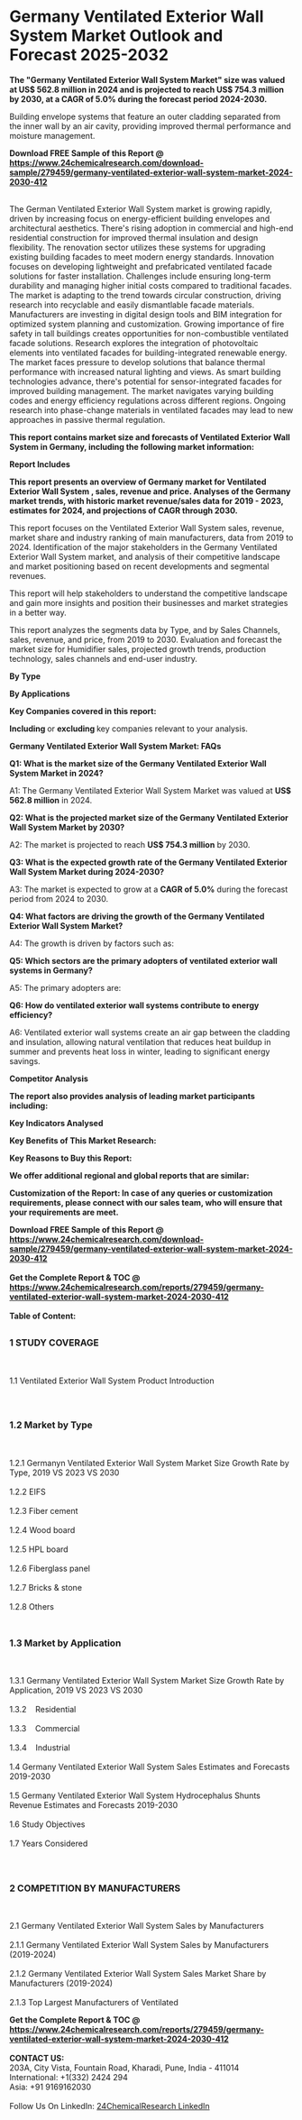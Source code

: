 <h1>Germany Ventilated Exterior Wall System Market Outlook and Forecast 2025-2032</h1><p><strong>The "Germany Ventilated Exterior Wall System Market" size was valued at US$ 562.8 million in 2024 and is projected to reach US$ 754.3 million by 2030, at a CAGR of 5.0% during the forecast period 2024-2030.</strong></p><p>
</p><p>Building envelope systems that feature an outer cladding separated from the inner wall by an air cavity, providing improved thermal performance and moisture management.</p><div><b>Download FREE Sample of this Report @ 
            <a href="https://www.24chemicalresearch.com/download-sample/279459/germany-ventilated-exterior-wall-system-market-2024-2030-412">
            https://www.24chemicalresearch.com/download-sample/279459/germany-ventilated-exterior-wall-system-market-2024-2030-412</a></b></div><br><p>
</p><p>The German Ventilated Exterior Wall System market is growing rapidly, driven by increasing focus on energy-efficient building envelopes and architectural aesthetics. There's rising adoption in commercial and high-end residential construction for improved thermal insulation and design flexibility. The renovation sector utilizes these systems for upgrading existing building facades to meet modern energy standards. Innovation focuses on developing lightweight and prefabricated ventilated facade solutions for faster installation. Challenges include ensuring long-term durability and managing higher initial costs compared to traditional facades. The market is adapting to the trend towards circular construction, driving research into recyclable and easily dismantlable facade materials. Manufacturers are investing in digital design tools and BIM integration for optimized system planning and customization. Growing importance of fire safety in tall buildings creates opportunities for non-combustible ventilated facade solutions. Research explores the integration of photovoltaic elements into ventilated facades for building-integrated renewable energy. The market faces pressure to develop solutions that balance thermal performance with increased natural lighting and views. As smart building technologies advance, there's potential for sensor-integrated facades for improved building management. The market navigates varying building codes and energy efficiency regulations across different regions. Ongoing research into phase-change materials in ventilated facades may lead to new approaches in passive thermal regulation.</p><p>
</p><p><strong>This report contains market size and forecasts of Ventilated Exterior Wall System in Germany, including the following market information:</strong></p><p>
</p><p>
</p><p><strong>Report Includes</strong></p><p>
</p><p><strong>This report presents an overview of Germany market for Ventilated Exterior Wall System , sales, revenue and price. Analyses of the Germany market trends, with historic market revenue/sales data for 2019 - 2023, estimates for 2024, and projections of CAGR through 2030.</strong></p><p>
</p><p>This report focuses on the Ventilated Exterior Wall System sales, revenue, market share and industry ranking of main manufacturers, data from 2019 to 2024. Identification of the major stakeholders in the Germany Ventilated Exterior Wall System market, and analysis of their competitive landscape and market positioning based on recent developments and segmental revenues.</p><p>
</p><p>This report will help stakeholders to understand the competitive landscape and gain more insights and position their businesses and market strategies in a better way.</p><p>
</p><p>This report analyzes the segments data by Type, and by Sales Channels, sales, revenue, and price, from 2019 to 2030. Evaluation and forecast the market size for Humidifier sales, projected growth trends, production technology, sales channels and end-user industry.</p><p>
<strong>By Type</strong></p><p>
</p><p>
<strong>By Applications</strong></p><p>
</p><p>
</p><p><strong>Key Companies covered in this report:</strong></p><p>
</p><p>
</p><p><strong>Including </strong>or <strong>excluding </strong>key companies relevant to your analysis.</p><p>
<strong>Germany Ventilated Exterior Wall System Market: FAQs</strong></p><p>
<strong>Q1: What is the market size of the Germany Ventilated Exterior Wall System Market in 2024?</strong></p><p>
</p><p>A1: The Germany Ventilated Exterior Wall System Market was valued at <strong>US$ 562.8 million</strong> in 2024.</p><p>
<strong>Q2: What is the projected market size of the Germany Ventilated Exterior Wall System Market by 2030?</strong></p><p>
</p><p>A2: The market is projected to reach <strong>US$ 754.3 million</strong> by 2030.</p><p>
<strong>Q3: What is the expected growth rate of the Germany Ventilated Exterior Wall System Market during 2024-2030?</strong></p><p>
</p><p>A3: The market is expected to grow at a <strong>CAGR of 5.0%</strong> during the forecast period from 2024 to 2030.</p><p>
<strong>Q4: What factors are driving the growth of the Germany Ventilated Exterior Wall System Market?</strong></p><p>
</p><p>A4: The growth is driven by factors such as:</p><p>
</p><p>
<strong>Q5: Which sectors are the primary adopters of ventilated exterior wall systems in Germany?</strong></p><p>
</p><p>A5: The primary adopters are:</p><p>
</p><p>
<strong>Q6: How do ventilated exterior wall systems contribute to energy efficiency?</strong></p><p>
</p><p>A6: Ventilated exterior wall systems create an air gap between the cladding and insulation, allowing natural ventilation that reduces heat buildup in summer and prevents heat loss in winter, leading to significant energy savings.</p><p>
<strong>Competitor Analysis</strong></p><p>
</p><p><strong>The report also provides analysis of leading market participants including:</strong></p><p>
</p><p>
</p><p><strong>Key Indicators Analysed</strong></p><p>
</p><p>
</p><p><strong>Key Benefits of This Market Research:</strong></p><p>
</p><p>
</p><p><strong>Key Reasons to Buy this Report:</strong></p><p>
</p><p>
</p><p><strong>We offer additional regional and global reports that are similar:</strong></p><p>
</p><p>
</p><p><strong>Customization of the Report: In case of any queries or customization requirements, please connect with our sales team, who will ensure that your requirements are meet.</strong></p><div><b>Download FREE Sample of this Report @ 
            <a href="https://www.24chemicalresearch.com/download-sample/279459/germany-ventilated-exterior-wall-system-market-2024-2030-412">
            https://www.24chemicalresearch.com/download-sample/279459/germany-ventilated-exterior-wall-system-market-2024-2030-412</a></b></div><br><div><b>Get the Complete Report & TOC @ 
            <a href="https://www.24chemicalresearch.com/reports/279459/germany-ventilated-exterior-wall-system-market-2024-2030-412">
            https://www.24chemicalresearch.com/reports/279459/germany-ventilated-exterior-wall-system-market-2024-2030-412</a></b></div><br>
            <b>Table of Content:</b><p><h2><span style="font-size:16px"><strong>1 STUDY COVERAGE</strong></span></h2><br />
<p>1.1 Ventilated Exterior Wall System Product Introduction</p><br />
<h2><span style="font-size:16px"><strong>1.2 Market by Type</strong></span></h2><br />
<p>1.2.1 Germanyn Ventilated Exterior Wall System Market Size Growth Rate by Type, 2019 VS 2023 VS 2030<br /><br />
1.2.2 EIFS&nbsp;&nbsp; &nbsp;<br /><br />
1.2.3 Fiber cement<br /><br />
1.2.4 Wood board<br /><br />
1.2.5 HPL board<br /><br />
1.2.6 Fiberglass panel<br /><br />
1.2.7 Bricks & stone<br /><br />
1.2.8 Others<br /><br />
<h2><span style="font-size:16px"><strong>1.3 Market by Application</strong></span></h2><br />
<p>1.3.1 Germany Ventilated Exterior Wall System Market Size Growth Rate by Application, 2019 VS 2023 VS 2030<br /><br />
1.3.2&nbsp;&nbsp; &nbsp;Residential<br /><br />
1.3.3&nbsp;&nbsp; &nbsp;Commercial<br /><br />
1.3.4&nbsp;&nbsp; &nbsp;Industrial<br /><br />
1.4 Germany Ventilated Exterior Wall System Sales Estimates and Forecasts 2019-2030<br /><br />
1.5 Germany Ventilated Exterior Wall System Hydrocephalus Shunts Revenue Estimates and Forecasts 2019-2030<br /><br />
1.6 Study Objectives<br /><br />
1.7 Years Considered</p><br />
<h2><span style="font-size:16px"><strong>2 COMPETITION BY MANUFACTURERS</strong></span></h2><br />
<p>2.1 Germany Ventilated Exterior Wall System Sales by Manufacturers<br /><br />
2.1.1 Germany Ventilated Exterior Wall System Sales by Manufacturers (2019-2024)<br /><br />
2.1.2 Germany Ventilated Exterior Wall System Sales Market Share by Manufacturers (2019-2024)<br /><br />
2.1.3 Top Largest Manufacturers of Ventilated </p><div><b>Get the Complete Report & TOC @ 
            <a href="https://www.24chemicalresearch.com/reports/279459/germany-ventilated-exterior-wall-system-market-2024-2030-412">
            https://www.24chemicalresearch.com/reports/279459/germany-ventilated-exterior-wall-system-market-2024-2030-412</a></b></div><br><b>CONTACT US:</b><br>
            203A, City Vista, Fountain Road, Kharadi, Pune, India - 411014<br>
            International: +1(332) 2424 294<br>
            Asia: +91 9169162030 <br><br>
            Follow Us On LinkedIn: <a href="https://www.linkedin.com/company/24chemicalresearch/">24ChemicalResearch LinkedIn</a>